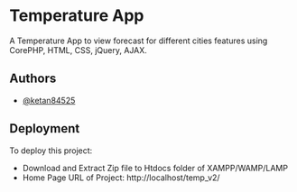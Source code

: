 
# Temperature App

A Temperature App to view forecast for different cities features using CorePHP, HTML, CSS, jQuery, AJAX.


## Authors

- [@ketan84525](https://github.com/ketan84525)


## Deployment

To deploy this project:
- Download and Extract Zip file to Htdocs folder of XAMPP/WAMP/LAMP
- Home Page URL of Project:
http://localhost/temp_v2/